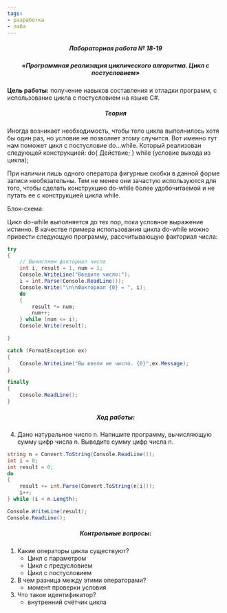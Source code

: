 ```yaml
---
tags:
- разработка
- лаба
---
```

<h5 align="center">Лабораторная работа № 18-19</h5>

<h5 align="center">«Программная реализация циклического алгоритма. Цикл с постусловием»</h5>

**Цель работы:** 
получение навыков составления и отладки программ, с использование цикла с постусловием на языке С#.

<h5 align="center">Теория</h5>

Иногда возникает необходимость, чтобы тело цикла выполнилось хотя бы один раз, но условие не позволяет этому случится. Вот именно тут нам поможет цикл с постусловие do…while. Который реализован следующей конструкцией: do{ Действие; } while (условие выхода из цикла);

При наличии лишь одного оператора фигурные скобки в данной форме записи необязательны. Тем не менее они зачастую используются для того, чтобы сделать конструкцию do-while более удобочитаемой и не путать ее с конструкцией цикла while.

Блок-схема:

Цикл do-while выполняется до тех пор, пока условное выражение истинно. В качестве примера использования цикла do-while можно привести следующую программу, рассчитывающую факториал числа:

```C#
try 
{ 
	// Вычисляем факториал числа 
	int i, result = 1, num = 1;
	Console.WriteLine("Введите число:");
	i = int.Parse(Console.ReadLine());
	Console.Write("\n\nФакториал {0} = ", i);
	do
	{
		result *= num;
		num++;
	} while (num <= i);
	Console.Write(result);

}

catch (FormatException ex)
{
	Console.WriteLine("Вы ввели не число. {0}",ex.Message);
}

finally
{
	Console.ReadLine();
}
```

<h5 align="center">Ход работы:</h5>

4. Дано натуральное число n. Напишите программу, вычисляющую сумму цифр числа n. Выведите сумму цифр числа n.

```C#
string n = Convert.ToString(Console.ReadLine());
int i = 0;
int result = 0;
do
{
    result += int.Parse(Convert.ToString(n[i]));
    i++;
} while (i < n.Length);

Console.WriteLine(result);
Console.ReadLine();
```

<h5 align="center">Контрольные вопросы:</h5>

1. Какие операторы цикла существуют?
	- Цикл с параметром
	- Цикл с предусловием
	- Цикл с постусловием
2. В чем разница между этими операторами?
	- момент проверки условия
3. Что такое идентификатор?
	- внутренний счётчик цикла